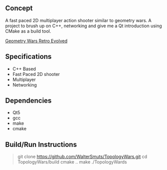 Concept
-------

A fast paced 2D multiplayer action shooter similar to geometry wars. A project to brush up on C++, networking and give me a Qt introduction using CMake as a build tool.

[Geometry Wars Retro Evolved](http://store.steampowered.com/app/8400/Geometry_Wars_Retro_Evolved/)<br>

Specifications
--------------

* C++ Based
* Fast Paced 2D shooter
* Multiplayer
* Networking

Dependencies
------------
* Qt5
* gcc
* make
* cmake

Build/Run Instructions
------------------
> git clone https://github.com/WalterSmuts/TopologyWars.git
> cd TopologyWars/build
> cmake ..
> make
> ./TopologyWards
